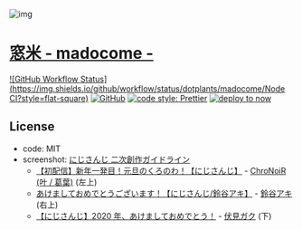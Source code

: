 ![img](https://i.imgur.com/WcyzkgM.jpg)

# [窓米 - madocome -](https://madocome.dotplants.net/)

[![GitHub Workflow Status](https://img.shields.io/github/workflow/status/dotplants/madocome/Node CI?style=flat-square)](https://github.com/dotplants/madocome/actions)
[![GitHub](https://img.shields.io/github/license/dotplants/madocome?style=flat-square)](#license)
[![code style: Prettier](https://img.shields.io/badge/code_style-prettier-ff69b4.svg?style=flat-square)](https://prettier.io/)
[![deploy to now](https://img.shields.io/badge/deploy%20to-now-black?style=flat-square&logo=zeit)](https://zeit.co/new/project?template=https://github.com/dotplants/madocome)

## License

- code: MIT
- screenshot: [にじさんじ 二次創作ガイドライン](https://event.nijisanji.app/guidelines/)
  - [【初配信】新年一発目！元旦のくろのわ！【にじさんじ】](https://www.youtube.com/watch?v=M7tOJ4hMSqE) - [ChroNoiR (叶 / 葛葉)](https://www.youtube.com/channel/UCz6vnIbgiqFT9xUcD6Bp65Q) (左上)
  - [あけましておめでとうございます！【にじさんじ/鈴谷アキ】](https://www.youtube.com/watch?v=EQmlyIolgGg) - [鈴谷アキ](https://www.youtube.com/channel/UCpnvhOIJ6BN-vPkYU9ls-Eg) (右上)
  - [【にじさんじ】2020 年、あけましておめでとう！](https://www.youtube.com/watch?v=irO3lMno-8s) - [伏見ガク](https://www.youtube.com/channel/UCXU7YYxy_iQd3ulXyO-zC2w) (下)
